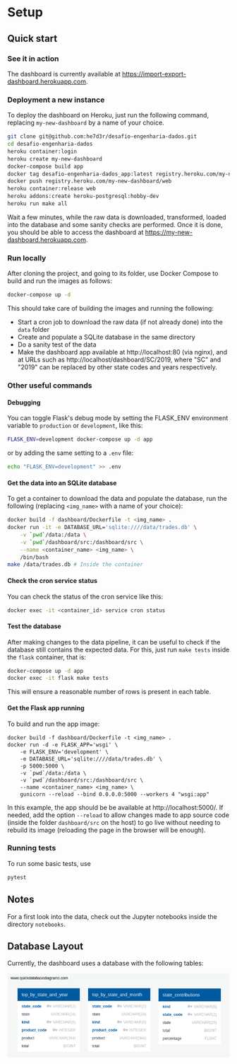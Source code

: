 
# Setup

## Quick start

### See it in action

The dashboard is currently available at https://import-export-dashboard.herokuapp.com.

### Deployment a new instance

To deploy the dashboard on Heroku, just run the following command, replacing
`my-new-dashboard` by a name of your choice.

```bash
git clone git@github.com:he7d3r/desafio-engenharia-dados.git
cd desafio-engenharia-dados
heroku container:login
heroku create my-new-dashboard
docker-compose build app
docker tag desafio-engenharia-dados_app:latest registry.heroku.com/my-new-dashboard/web
docker push registry.heroku.com/my-new-dashboard/web
heroku container:release web
heroku addons:create heroku-postgresql:hobby-dev
heroku run make all
```

Wait a few minutes, while the raw data is downloaded, transformed, loaded into
the database and some sanity checks are performed. Once it is done, you should
be able to access the dashboard at <https://my-new-dashboard.herokuapp.com>.

### Run locally

After cloning the project, and going to its folder, use Docker Compose to build and run the images as follows:

```bash
docker-compose up -d
```

This should take care of building the images and running the following:

- Start a cron job to download the raw data (if not already done) into the `data` folder
- Create and populate a SQLite database in the same directory
- Do a sanity test of the data
- Make the dashboard app available at http://localhost:80 (via nginx), and at URLs such as http://localhost/dashboard/SC/2019, where "SC" and "2019" can be replaced by other state codes and years respectively.

### Other useful commands

#### Debugging

You can toggle Flask's debug mode by setting the FLASK_ENV environment variable
to `production` or `development`, like this:

```bash
FLASK_ENV=development docker-compose up -d app
```

or by adding the same setting to a `.env` file:

```bash
echo "FLASK_ENV=development" >> .env
```

#### Get the data into an SQLite database

To get a container to download the data and populate the database, run the following (replacing `<img_name>` with a name of your choice):

```bash
docker build -f dashboard/Dockerfile -t <img_name> .
docker run -it -e DATABASE_URL='sqlite:////data/trades.db' \
    -v `pwd`/data:/data \
    -v `pwd`/dashboard/src:/dashboard/src \
    --name <container_name> <img_name> \
    /bin/bash
make /data/trades.db # Inside the container
```

#### Check the cron service status

You can check the status of the cron service like this:

```bash
docker exec -it <container_id> service cron status
```

#### Test the database

After making changes to the data pipeline, it can be useful to check if the database still contains the expected data. For this, just run `make tests` inside the `flask` container, that is:

```bash
docker-compose up -d app
docker exec -it flask make tests
```

This will ensure a reasonable number of rows is present in each table.

#### Get the Flask app running

To build and run the app image:

```shell
docker build -f dashboard/Dockerfile -t <img_name> .
docker run -d -e FLASK_APP='wsgi' \
    -e FLASK_ENV='development' \
    -e DATABASE_URL='sqlite:////data/trades.db' \
    -p 5000:5000 \
    -v `pwd`/data:/data \
    -v `pwd`/dashboard/src:/dashboard/src \
    --name <container_name> <img_name> \
    gunicorn --reload --bind 0.0.0.0:5000 --workers 4 "wsgi:app"
```

In this example, the app should be be available at http://localhost:5000/. If needed, add the option `--reload` to allow changes made to app source code (inside the folder `dashboard/src` on the host) to go live without needing to rebuild its image (reloading the page in the browser will be enough).

### Running tests

To run some basic tests, use

```bash
pytest
```

## Notes

For a first look into the data, check out the Jupyter notebooks inside the directory `notebooks`.

## Database Layout

Currently, the dashboard uses a database with the following tables:

![Database Diagram](diagram.png)
